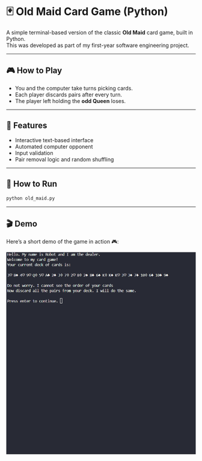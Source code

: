# 🃏 Old Maid Card Game (Python)

A simple terminal-based version of the classic **Old Maid** card game, built in Python.  
This was developed as part of my first-year software engineering project.

---

## 🎮 How to Play
- You and the computer take turns picking cards.
- Each player discards pairs after every turn.
- The player left holding the **odd Queen** loses.

---

## 🧩 Features
- Interactive text-based interface  
- Automated computer opponent  
- Input validation
- Pair removal logic and random shuffling  

---

## 🚀 How to Run

```bash
python old_maid.py
```

---

## 🎬 Demo

Here’s a short demo of the game in action 🎮:

![Old Maid Demo](game_demo.gif)


